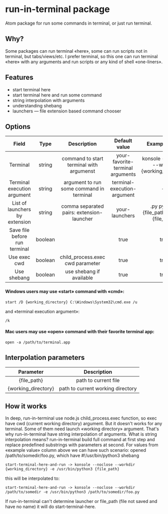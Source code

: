 # run-in-terminal package

Atom package for run some commands in terminal, or just run terminal.

## Why?
Some packages can run terminal «here», some can run scripts not in terminal, but tabs/views/etc. I prefer terminal, so this one can run terminal «here» with any arguments and run scripts or any kind of shell «one-liners».

## Features
* start terminal here
* start terminal here and run some command
* string interpolation with arguments
* understanding shebang
* launchers — file extension based command chooser

## Options

| Field                          |   Type  |                Description                |        Default value             |                 Example value                   |
|:------------------------------:|:-------:|:-----------------------------------------:|:--------------------------------:|:-----------------------------------------------:|
| Terminal                       | string  | command to start terminal with argumenst  | your-favorite-terminal arguments | konsole --noclose --workdir {working_directory} |
| Terminal execution argument    | string  | argument to run some command in terminal  | terminal-execution-argument      | -e                                              |
| List of launchers by extension | string  | comma separated pairs: extension-launcher | your-launchers                   | .py python3 {file_path}, .lua lua {file_path}   |
| Save file before run terminal  | boolean |                                           | true                             | true                                            |
| Use exec cwd                   | boolean | child_process.exec cwd parameter          | true                             | true                                            |
| Use shebang                    | boolean | use shebang if available                  | true                             | true                                            |

#### Windows users may use «start» command with «cmd»:

    start /D {working_directory} C:\Windows\System32\cmd.exe /u

and «terminal execution argument»:

    /k

#### Mac users may use «open» command with their favorite terminal app:

    open -a /path/to/terminal.app

## Interpolation parameters
| Parameter           | Description                       |
|:-------------------:|:---------------------------------:|
| {file_path}         | path to current file              |
| {working_directory} | path to current working directory |

## How it works
In deep, run-in-terminal use node.js child_process.exec function, so exec have cwd (current working directory) argument. But it doesn't works for any terminal. Some of them need launch «working directory» argument. That's why run-in-terminal have string interpolation of arguments. What is string interpolation means? run-in-terminal build full command at first step and replace predefined substrings with parameters at second. For values from «example value» column above we can have such scenario: opened /path/to/somedir/foo.py, which have #!/usr/bin/python3 shebang

    start-terminal-here-and-run -> konsole --noclose --workdir {working_directory} -e /usr/bin/python3 {file_path}

this will be interpolated to:

    start-terminal-here-and-run -> konsole --noclose --workdir /path/to/somedir -e /usr/bin/python3 /path/to/somedir/foo.py

If run-in-terminal can't determine launcher or file_path (file not saved and have no name) it will do start-terminal-here.
